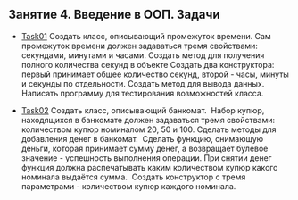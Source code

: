 ## Занятие 4. Введение в ООП. Задачи

* [Task01](https://github.com/alexkur80/PVTCourse2020/blob/master/src/com/myproject/lection04/Task01.java) Создать класс, описывающий промежуток времени.
Сам промежуток времени должен задаваться тремя свойствами: секундами, минутами и часами.
Создать метод для получения полного количества секунд в объекте
Создать два конструктора: первый принимает общее количество секунд, второй - часы, минуты и секунды по отдельности.
Создать метод для вывода данных. 
Написать программу для тестирования возможностей класса.

* [Task02](https://github.com/alexkur80/PVTCourse2020/blob/master/src/com/myproject/lection04/Task02.java) Создать класс, описывающий банкомат. 
Набор купюр, находящихся в банкомате должен задаваться тремя свойствами: 
количеством купюр номиналом 20, 50 и 100. Сделать методы для добавления денег в банкомат. 
Сделать функцию, снимающую деньги, которая принимает сумму денег, а возвращает булевое значение - успешность выполнения операции.
При снятии денег функция должна распечатывать каким количеством купюр какого номинала выдаётся сумма. 
Создать конструктор с тремя параметрами - количеством купюр каждого номинала.
